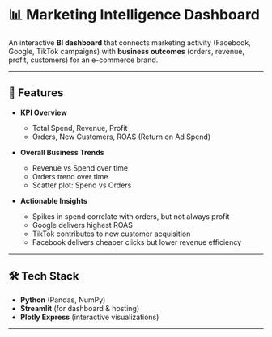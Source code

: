 # 📊 Marketing Intelligence Dashboard

An interactive **BI dashboard** that connects marketing activity (Facebook, Google, TikTok campaigns) with **business outcomes** (orders, revenue, profit, customers) for an e-commerce brand.  

---

## 🚀 Features

- **KPI Overview**
  - Total Spend, Revenue, Profit
  - Orders, New Customers, ROAS (Return on Ad Spend)

- **Overall Business Trends**
  - Revenue vs Spend over time
  - Orders trend over time
  - Scatter plot: Spend vs Orders



- **Actionable Insights**
  - Spikes in spend correlate with orders, but not always profit
  - Google delivers highest ROAS
  - TikTok contributes to new customer acquisition
  - Facebook delivers cheaper clicks but lower revenue efficiency

---

## 🛠️ Tech Stack

- **Python** (Pandas, NumPy)
- **Streamlit** (for dashboard & hosting)
- **Plotly Express** (interactive visualizations)

---



